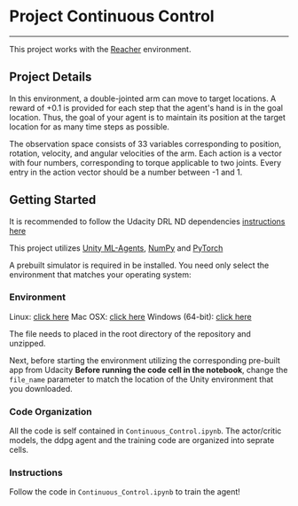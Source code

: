 # Project Continuous Control
---

This project works with the [Reacher](https://github.com/Unity-Technologies/ml-agents/blob/master/docs/Learning-Environment-Examples.md#reacher) environment.

## Project Details
In this environment, a double-jointed arm can move to target locations. A reward of +0.1 is provided for each step that the agent's hand is in the goal location. Thus, the goal of your agent is to maintain its position at the target location for as many time steps as possible.

The observation space consists of 33 variables corresponding to position, rotation, velocity, and angular velocities of the arm. Each action is a vector with four numbers, corresponding to torque applicable to two joints. Every entry in the action vector should be a number between -1 and 1.

## Getting Started
It is recommended to follow the Udacity DRL ND dependencies [instructions here](https://github.com/udacity/deep-reinforcement-learning#dependencies) 

This project utilizes [Unity ML-Agents](https://github.com/Unity-Technologies/ml-agents/blob/master/docs/Installation.md), [NumPy](http://www.numpy.org/) and [PyTorch](https://pytorch.org/) 

A prebuilt simulator is required in be installed. You need only select the environment that matches your operating system:

### Environment 
Linux: [click here](https://s3-us-west-1.amazonaws.com/udacity-drlnd/P2/Reacher/one_agent/Reacher_Linux.zip)
Mac OSX: [click here](https://s3-us-west-1.amazonaws.com/udacity-drlnd/P2/Reacher/one_agent/Reacher.app.zip)
Windows (64-bit): [click here](https://s3-us-west-1.amazonaws.com/udacity-drlnd/P2/Reacher/one_agent/Reacher_Windows_x86_64.zip)


The file needs to placed in the root directory of the repository and unzipped.

Next, before starting the environment utilizing the corresponding pre-built app from Udacity  **Before running the code cell in the notebook**, change the `file_name` parameter to match the location of the Unity environment that you downloaded.

### Code Organization

All the code is self contained in `Continuous_Control.ipynb`. The actor/critic models, the ddpg agent and the training code are organized into seprate cells.
 
### Instructions

Follow the code in `Continuous_Control.ipynb` to train the agent!  

